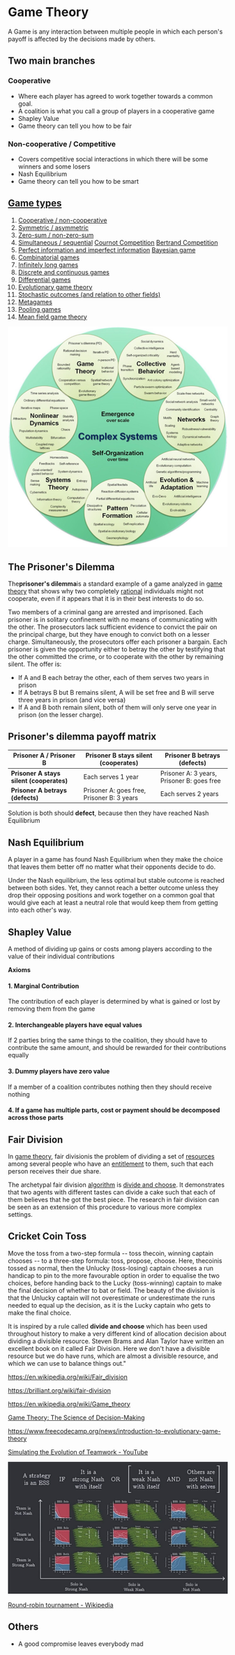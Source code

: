 # Game Theory

A Game is any interaction between multiple people in which each person's payoff is affected by the decisions made by others.

## Two main branches

### Cooperative

- Where each player has agreed to work together towards a common goal.
- A coalition is what you call a group of players in a cooperative game
- Shapley Value
- Game theory can tell you how to be fair

### Non-cooperative / Competitive

- Covers competitive social interactions in which there will be some winners and some losers
- Nash Equilibrium
- Game theory can tell you how to be smart

## [Game types](https://en.wikipedia.org/wiki/Game_theory#Game_types)

1. [Cooperative / non-cooperative](https://en.wikipedia.org/wiki/Game_theory#Cooperative_/_non-cooperative)
2. [Symmetric / asymmetric](https://en.wikipedia.org/wiki/Game_theory#Symmetric_/_asymmetric)
3. [Zero-sum / non-zero-sum](https://en.wikipedia.org/wiki/Game_theory#Zero-sum_/_non-zero-sum)
4. [Simultaneous / sequential](https://en.wikipedia.org/wiki/Game_theory#Simultaneous_/_sequential)
[Cournot Competition](https://en.wikipedia.org/wiki/Game_theory#Cournot_Competition)
[Bertrand Competition](https://en.wikipedia.org/wiki/Game_theory#Bertrand_Competition)
5. [Perfect information and imperfect information](https://en.wikipedia.org/wiki/Game_theory#Perfect_information_and_imperfect_information)
[Bayesian game](https://en.wikipedia.org/wiki/Game_theory#Bayesian_game)
6. [Combinatorial games](https://en.wikipedia.org/wiki/Game_theory#Combinatorial_games)
7. [Infinitely long games](https://en.wikipedia.org/wiki/Game_theory#Infinitely_long_games)
8. [Discrete and continuous games](https://en.wikipedia.org/wiki/Game_theory#Discrete_and_continuous_games)
9. [Differential games](https://en.wikipedia.org/wiki/Game_theory#Differential_games)
10. [Evolutionary game theory](https://en.wikipedia.org/wiki/Game_theory#Evolutionary_game_theory)
11. [Stochastic outcomes (and relation to other fields)](https://en.wikipedia.org/wiki/Game_theory#Stochastic_outcomes_(and_relation_to_other_fields))
12. [Metagames](https://en.wikipedia.org/wiki/Game_theory#Metagames)
13. [Pooling games](https://en.wikipedia.org/wiki/Game_theory#Pooling_games)
14. [Mean field game theory](https://en.wikipedia.org/wiki/Game_theory#Mean_field_game_theory)

![image](../../media/Game-Theory-image1.jpg)

## The Prisoner's Dilemma

The**prisoner's dilemma**is a standard example of a game analyzed in [game theory](https://en.wikipedia.org/wiki/Game_theory) that shows why two completely [rational](https://en.wikipedia.org/wiki/Rationality#Economics) individuals might not cooperate, even if it appears that it is in their best interests to do so.

Two members of a criminal gang are arrested and imprisoned. Each prisoner is in solitary confinement with no means of communicating with the other. The prosecutors lack sufficient evidence to convict the pair on the principal charge, but they have enough to convict both on a lesser charge. Simultaneously, the prosecutors offer each prisoner a bargain. Each prisoner is given the opportunity either to betray the other by testifying that the other committed the crime, or to cooperate with the other by remaining silent. The offer is:

- If A and B each betray the other, each of them serves two years in prison
- If A betrays B but B remains silent, A will be set free and B will serve three years in prison (and vice versa)
- If A and B both remain silent, both of them will only serve one year in prison (on the lesser charge).

## Prisoner's dilemma payoff matrix

| **Prisoner A / Prisoner B** | **Prisoner B stays silent (cooperates)** | **Prisoner B betrays (defects)** |
|---|---|---|
| **Prisoner A stays silent (cooperates)** | Each serves 1 year | Prisoner A: 3 years, Prisoner B: goes free |
| **Prisoner A betrays (defects)** | Prisoner A: goes free, Prisoner B: 3 years | Each serves 2 years |

Solution is both should **defect**, because then they have reached Nash Equilibrium

## Nash Equilibrium

A player in a game has found Nash Equilibrium when they make the choice that leaves them better off no matter what their opponents decide to do.

Under the Nash equilibrium, the less optimal but stable outcome is reached between both sides. Yet, they cannot reach a better outcome unless they drop their opposing positions and work together on a common goal that would give each at least a neutral role that would keep them from getting into each other's way.

## Shapley Value

A method of dividing up gains or costs among players according to the value of their individual contributions

**Axioms**

#### 1. Marginal Contribution

The contribution of each player is determined by what is gained or lost by removing them from the game

#### 2. Interchangeable players have equal values

If 2 parties bring the same things to the coalition, they should have to contribute the same amount, and should be rewarded for their contributions equally

#### 3. Dummy players have zero value

If a member of a coalition contributes nothing then they should receive nothing

#### 4. If a game has multiple parts, cost or payment should be decomposed across those parts

## Fair Division

In [game theory](https://en.wikipedia.org/wiki/Game_theory), fair divisionis the problem of dividing a set of [resources](https://en.wikipedia.org/wiki/Resources) among several people who have an [entitlement](https://en.wikipedia.org/wiki/Entitlement) to them, such that each person receives their due share.

The archetypal fair division [algorithm](https://en.wikipedia.org/wiki/Algorithm) is [divide and choose](https://en.wikipedia.org/wiki/Divide_and_choose). It demonstrates that two agents with different tastes can divide a cake such that each of them believes that he got the best piece. The research in fair division can be seen as an extension of this procedure to various more complex settings.

## Cricket Coin Toss

Move the toss from a two-step formula -- toss thecoin, winning captain chooses -- to a three-step formula: toss, propose, choose. Here, thecoinis tossed as normal, then the Unlucky (toss-losing) captain chooses a run handicap to pin to the more favourable option in order to equalise the two choices, before handing back to the Lucky (toss-winning) captain to make the final decision of whether to bat or field. The beauty of the division is that the Unlucky captain will not overestimate or underestimate the runs needed to equal up the decision, as it is the Lucky captain who gets to make the final choice.

It is inspired by a rule called **divide and choose** which has been used throughout history to make a very different kind of allocation decision about dividing a divisible resource. Steven Brams and Alan Taylor have written an excellent book on it called Fair Division. Here we don't have a divisible resource but we do have runs, which are almost a divisible resource, and which we can use to balance things out."

https://en.wikipedia.org/wiki/Fair_division

https://brilliant.org/wiki/fair-division

https://en.wikipedia.org/wiki/Game_theory

[Game Theory: The Science of Decision-Making](https://www.youtube.com/watch?v=MHS-htjGgSY)

https://www.freecodecamp.org/news/introduction-to-evolutionary-game-theory

[Simulating the Evolution of Teamwork - YouTube](https://youtu.be/TZfh8hpJIxo?si=-7deIyM-Ub4MR2ic)

![image](../../media/Screenshot%202023-12-24%20at%202.49.25.PM.jpg)

[Round-robin tournament - Wikipedia](https://en.wikipedia.org/wiki/Round-robin_tournament)

## Others

- A good compromise leaves everybody mad
